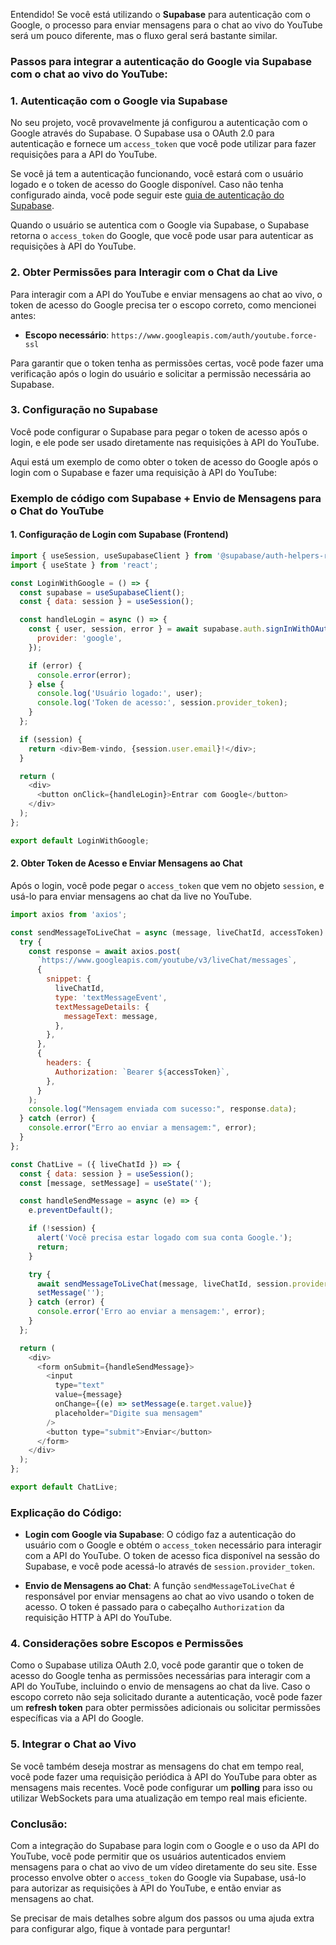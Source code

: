 Entendido! Se você está utilizando o **Supabase** para autenticação com o Google, o processo para enviar mensagens para o chat ao vivo do YouTube será um pouco diferente, mas o fluxo geral será bastante similar.

### Passos para integrar a autenticação do Google via Supabase com o chat ao vivo do YouTube:

### 1. **Autenticação com o Google via Supabase**
No seu projeto, você provavelmente já configurou a autenticação com o Google através do Supabase. O Supabase usa o OAuth 2.0 para autenticação e fornece um `access_token` que você pode utilizar para fazer requisições para a API do YouTube.

Se você já tem a autenticação funcionando, você estará com o usuário logado e o token de acesso do Google disponível. Caso não tenha configurado ainda, você pode seguir este [guia de autenticação do Supabase](https://supabase.com/docs/guides/auth/auth-google).

Quando o usuário se autentica com o Google via Supabase, o Supabase retorna o `access_token` do Google, que você pode usar para autenticar as requisições à API do YouTube.

### 2. **Obter Permissões para Interagir com o Chat da Live**
Para interagir com a API do YouTube e enviar mensagens ao chat ao vivo, o token de acesso do Google precisa ter o escopo correto, como mencionei antes:

- **Escopo necessário**: `https://www.googleapis.com/auth/youtube.force-ssl`

Para garantir que o token tenha as permissões certas, você pode fazer uma verificação após o login do usuário e solicitar a permissão necessária ao Supabase.

### 3. **Configuração no Supabase**
Você pode configurar o Supabase para pegar o token de acesso após o login, e ele pode ser usado diretamente nas requisições à API do YouTube.

Aqui está um exemplo de como obter o token de acesso do Google após o login com o Supabase e fazer uma requisição à API do YouTube:

### Exemplo de código com Supabase + Envio de Mensagens para o Chat do YouTube

#### 1. **Configuração de Login com Supabase (Frontend)**

```js
import { useSession, useSupabaseClient } from '@supabase/auth-helpers-react';
import { useState } from 'react';

const LoginWithGoogle = () => {
  const supabase = useSupabaseClient();
  const { data: session } = useSession();

  const handleLogin = async () => {
    const { user, session, error } = await supabase.auth.signInWithOAuth({
      provider: 'google',
    });

    if (error) {
      console.error(error);
    } else {
      console.log('Usuário logado:', user);
      console.log('Token de acesso:', session.provider_token);
    }
  };

  if (session) {
    return <div>Bem-vindo, {session.user.email}!</div>;
  }

  return (
    <div>
      <button onClick={handleLogin}>Entrar com Google</button>
    </div>
  );
};

export default LoginWithGoogle;
```

#### 2. **Obter Token de Acesso e Enviar Mensagens ao Chat**

Após o login, você pode pegar o `access_token` que vem no objeto `session`, e usá-lo para enviar mensagens ao chat da live no YouTube.

```js
import axios from 'axios';

const sendMessageToLiveChat = async (message, liveChatId, accessToken) => {
  try {
    const response = await axios.post(
      `https://www.googleapis.com/youtube/v3/liveChat/messages`,
      {
        snippet: {
          liveChatId,
          type: 'textMessageEvent',
          textMessageDetails: {
            messageText: message,
          },
        },
      },
      {
        headers: {
          Authorization: `Bearer ${accessToken}`,
        },
      }
    );
    console.log("Mensagem enviada com sucesso:", response.data);
  } catch (error) {
    console.error("Erro ao enviar a mensagem:", error);
  }
};

const ChatLive = ({ liveChatId }) => {
  const { data: session } = useSession();
  const [message, setMessage] = useState('');

  const handleSendMessage = async (e) => {
    e.preventDefault();

    if (!session) {
      alert('Você precisa estar logado com sua conta Google.');
      return;
    }

    try {
      await sendMessageToLiveChat(message, liveChatId, session.provider_token);
      setMessage('');
    } catch (error) {
      console.error('Erro ao enviar a mensagem:', error);
    }
  };

  return (
    <div>
      <form onSubmit={handleSendMessage}>
        <input
          type="text"
          value={message}
          onChange={(e) => setMessage(e.target.value)}
          placeholder="Digite sua mensagem"
        />
        <button type="submit">Enviar</button>
      </form>
    </div>
  );
};

export default ChatLive;
```

### Explicação do Código:

- **Login com Google via Supabase**: O código faz a autenticação do usuário com o Google e obtém o `access_token` necessário para interagir com a API do YouTube. O token de acesso fica disponível na sessão do Supabase, e você pode acessá-lo através de `session.provider_token`.
  
- **Envio de Mensagens ao Chat**: A função `sendMessageToLiveChat` é responsável por enviar mensagens ao chat ao vivo usando o token de acesso. O token é passado para o cabeçalho `Authorization` da requisição HTTP à API do YouTube.

### 4. **Considerações sobre Escopos e Permissões**
Como o Supabase utiliza OAuth 2.0, você pode garantir que o token de acesso do Google tenha as permissões necessárias para interagir com a API do YouTube, incluindo o envio de mensagens ao chat da live. Caso o escopo correto não seja solicitado durante a autenticação, você pode fazer um **refresh token** para obter permissões adicionais ou solicitar permissões específicas via a API do Google.

### 5. **Integrar o Chat ao Vivo**
Se você também deseja mostrar as mensagens do chat em tempo real, você pode fazer uma requisição periódica à API do YouTube para obter as mensagens mais recentes. Você pode configurar um **polling** para isso ou utilizar WebSockets para uma atualização em tempo real mais eficiente.

### Conclusão:
Com a integração do Supabase para login com o Google e o uso da API do YouTube, você pode permitir que os usuários autenticados enviem mensagens para o chat ao vivo de um vídeo diretamente do seu site. Esse processo envolve obter o `access_token` do Google via Supabase, usá-lo para autorizar as requisições à API do YouTube, e então enviar as mensagens ao chat.

Se precisar de mais detalhes sobre algum dos passos ou uma ajuda extra para configurar algo, fique à vontade para perguntar!